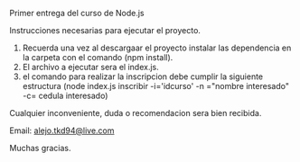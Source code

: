 Primer entrega del curso de Node.js

Instrucciones necesarias para ejecutar el proyecto.

1. Recuerda una vez al descargaar el proyecto instalar las dependencia en la carpeta con el comando (npm install).
2. El archivo a ejecutar sera el index.js.
3. el comando para realizar la inscripcion debe cumplir la siguiente estructura (node index.js inscribir -i='idcurso' -n ="nombre interesado" -c= cedula interesado)

Cualquier inconveniente, duda o recomendacion sera bien recibida.

Email: alejo.tkd94@live.com

Muchas gracias.


